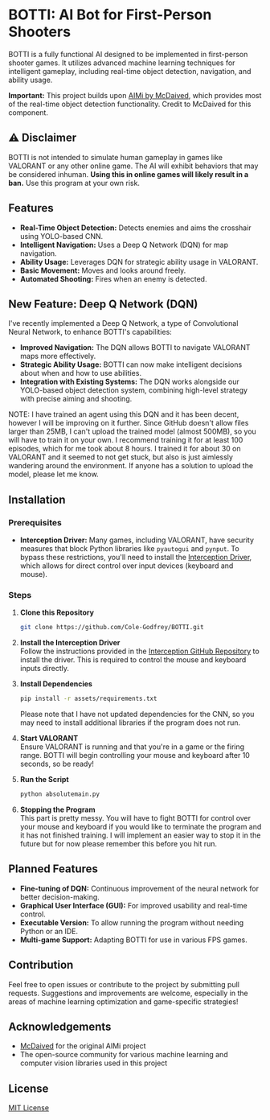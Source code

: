 # BOTTI: AI Bot for First-Person Shooters

BOTTI is a fully functional AI designed to be implemented in first-person shooter games. It utilizes advanced machine learning techniques for intelligent gameplay, including real-time object detection, navigation, and ability usage.

**Important:** This project builds upon [AIMi by McDaived](https://github.com/McDaived/AIMi), which provides most of the real-time object detection functionality. Credit to McDaived for this component.

## ⚠️ Disclaimer

BOTTI is not intended to simulate human gameplay in games like VALORANT or any other online game. The AI will exhibit behaviors that may be considered inhuman. **Using this in online games will likely result in a ban.** Use this program at your own risk.

## Features

- **Real-Time Object Detection:** Detects enemies and aims the crosshair using YOLO-based CNN.
- **Intelligent Navigation:** Uses a Deep Q Network (DQN) for map navigation.
- **Ability Usage:** Leverages DQN for strategic ability usage in VALORANT.
- **Basic Movement:** Moves and looks around freely.
- **Automated Shooting:** Fires when an enemy is detected.

## New Feature: Deep Q Network (DQN)

I've recently implemented a Deep Q Network, a type of Convolutional Neural Network, to enhance BOTTI's capabilities:

- **Improved Navigation:** The DQN allows BOTTI to navigate VALORANT maps more effectively.
- **Strategic Ability Usage:** BOTTI can now make intelligent decisions about when and how to use abilities.
- **Integration with Existing Systems:** The DQN works alongside our YOLO-based object detection system, combining high-level strategy with precise aiming and shooting.

NOTE: I have trained an agent using this DQN and it has been decent, however I will be improving on it further. Since GitHub doesn't allow files larger than 25MB, I can't upload the trained model (almost 500MB), so you will have to train it on your own. I recommend training it for at least 100 episodes, which for me took about 8 hours. I trained it for about 30 on VALORANT and it seemed to not get stuck, but also is just aimlessly wandering around the environment. If anyone has a solution to upload the model, please let me know.

## Installation

### Prerequisites

- **Interception Driver:** Many games, including VALORANT, have security measures that block Python libraries like `pyautogui` and `pynput`. To bypass these restrictions, you'll need to install the [Interception Driver](https://github.com/oblitum/Interception), which allows for direct control over input devices (keyboard and mouse).

### Steps

1. **Clone this Repository**
    ```bash
    git clone https://github.com/Cole-Godfrey/BOTTI.git
    ```
   
2. **Install the Interception Driver**  
   Follow the instructions provided in the [Interception GitHub Repository](https://github.com/oblitum/Interception) to install the driver. This is required to control the mouse and keyboard inputs directly.

3. **Install Dependencies**
    ```bash
    pip install -r assets/requirements.txt
    ```
    Please note that I have not updated dependencies for the CNN, so you may need to install additional libraries if the program does not run.

4. **Start VALORANT**  
   Ensure VALORANT is running and that you're in a game or the firing range. BOTTI will begin controlling your mouse and keyboard after 10 seconds, so be ready!

5. **Run the Script**
    ```bash
    python absolutemain.py
    ```

6. **Stopping the Program**  
   This part is pretty messy. You will have to fight BOTTI for control over your mouse and keyboard if you would like to terminate the program and it has not         finished training. I will implement an easier way to stop it in the future but for now please remember this before you hit run.

## Planned Features

- **Fine-tuning of DQN:** Continuous improvement of the neural network for better decision-making.
- **Graphical User Interface (GUI):** For improved usability and real-time control.
- **Executable Version:** To allow running the program without needing Python or an IDE.
- **Multi-game Support:** Adapting BOTTI for use in various FPS games.

## Contribution

Feel free to open issues or contribute to the project by submitting pull requests. Suggestions and improvements are welcome, especially in the areas of machine learning optimization and game-specific strategies!

## Acknowledgements

- [McDaived](https://github.com/McDaived) for the original AIMi project
- The open-source community for various machine learning and computer vision libraries used in this project

## License

[MIT License](LICENSE)
